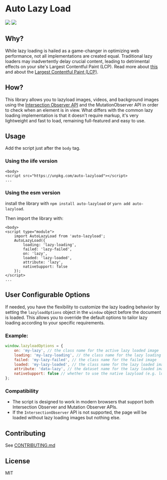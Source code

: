 # Auto Lazy Load
[![](https://img.shields.io/npm/v/auto-lazyload.svg?label=npm%20version)](https://www.npmjs.com/package/auto-lazyload)
[![](https://img.shields.io/npm/l/auto-lazyload)](https://github.com/erikyo/auto-lazyload?tab=GPL-3.0-1-ov-file#readme)

## Why?
While lazy loading is hailed as a game-changer in optimizing web performance, not all implementations are created equal.
Traditional lazy loaders may inadvertently delay crucial content, leading to detrimental effects on your site's Largest Contentful Paint (LCP).
Read more about [this](https://web.dev/articles/lazy-loading-images) and about the [Largest Contentful Paint (LCP)](https://web.dev/lcp/).

## How?
This library allows you to lazyload images, videos,
and background images using the [Intersection Observer API](https://developer.mozilla.org/en-US/docs/Web/API/Intersection_Observer_API) and the MutationObserver API in order to check when an element is in view.
What differs with the common lazy loading implementation is that it doesn't require markup, it's very lightweight and fast to load, remaining full-featured and easy to use.

## Usage
Add the script just after the `body` tag.

### Using the iife version
```
<body>
<script src="https://unpkg.com/auto-lazyload"></script>
...
```

### Using the esm version
install the library with `npm install auto-lazyload` or `yarn add auto-lazyload`.

Then import the library with:
```
<body>
<script type="module">
    import AutoLazyLoad from 'auto-lazyload';
    AutoLazyLoad({
        loading: 'lazy-loading',
        failed: 'lazy-failed',
        on: 'lazy',
        loaded: 'lazy-loaded',
        attribute: 'lazy',
        nativeSupport: false
    });
</script>
...
```

## User Configurable Options

If needed, you have the flexibility to customize the lazy loading behavior by setting the `lazyloadOptions` object in the `window` object before the document is loaded. This allows you to override the default options to tailor lazy loading according to your specific requirements.

### Example:

```javascript
window.lazyloadOptions = {
    on: 'my-lazy', // the class name for the active lazy loaded image
    loading: 'my-lazy-loading', // the class name for the lazy loading image
    failed: 'my-lazy-failed', // the class name for the failed image
    loaded: 'my-lazy-loaded', // the class name for the lazy loaded image
    attribute: 'data-lazy', // the dataset name for the lazy loaded image (used internally but configurable)
    nativeSupport: false // whether to use the native lazyload (e.g. loading="lazy") or not
};
```

### Compatibility

- The script is designed to work in modern browsers that support both Intersection Observer and Mutation Observer APIs.
- If the `IntersectionObserver` API is not supported, the page will be loaded without lazy loading images but nothing else.

## Contributing
See [CONTRIBUTING.md](CONTRIBUTING.md)

## License
MIT
